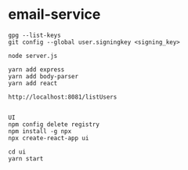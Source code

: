 # email-service

    gpg --list-keys
    git config --global user.signingkey <signing_key>

    node server.js

    yarn add express
    yarn add body-parser
    yarn add react
    
    http://localhost:8081/listUsers


    UI
    npm config delete registry
    npm install -g npx
    npx create-react-app ui

    cd ui
    yarn start

    
